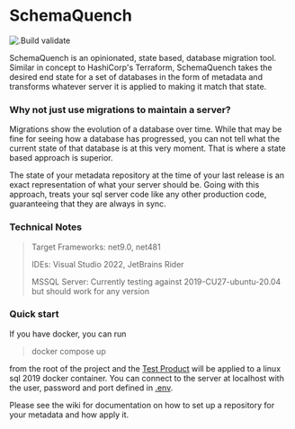 # SchemaQuench
![.Build validate](https://github.com/Schema-Smith/SchemaQuench/actions/workflows/continuous-integration.yml/badge.svg)

SchemaQuench is an opinionated, state based, database migration tool.  Similar in concept to HashiCorp's Terraform, SchemaQuench takes the desired end state for a set of databases in the form of metadata and transforms whatever server it is applied to making it match that state.   

### Why not just use migrations to maintain a server?

Migrations show the evolution of a database over time.  While that may be fine for seeing how a database has progressed, you can not tell what the current state of that database is at this very moment.  That is where a state based approach is superior.  

The state of your metadata repository at the time of your last release is an exact representation of what your server should be.  Going with this approach, treats your sql server code like any other production code, guaranteeing that they are always in sync.   

### Technical Notes

> Target Frameworks: net9.0, net481
> 
> IDEs: Visual Studio 2022, JetBrains Rider
> 
> MSSQL Server: Currently testing against 2019-CU27-ubuntu-20.04 but should work for any version

### Quick start

If you have docker, you can run 

> docker compose up

from the root of the project and the [Test Product](TestProducts/ValidProduct/Product.json) will be applied to a linux sql 2019 docker container.  You can connect to the server at localhost with the user, password and port defined in [.env](.env).

Please see the wiki for documentation on how to set up a repository for your metadata and how apply it.
